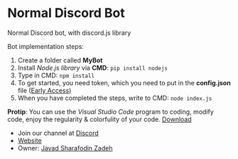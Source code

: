 # Normal Discord Bot
Normal Discord bot, with discord.js library

Bot implementation steps:

1. Create a folder called **MyBot**
2. Install *Node.js library* via **CMD**: `pip install nodejs`
3. Type in CMD: `npm install`
4. To get started, you need token, which you need to put in the **config.json** file ([Early Access](https://discordapp.com/developers/applications/))
5. When you have completed the steps, write to CMD: `node index.js`

**Protip**: You can use the *Visual Studio Code* program to coding, modify code, enjoy the regularity & colorfulity of your code. [Download](https://code.visualstudio.com/Download)

 * Join our channel at [Discord](https://discord.gg/wWarT8G)
 * [Website](https://javadsharafodinzadeh.ir/discord-lifebuoy)
 * Owner: [Javad Sharafodin Zadeh](https://javadsharafodinzadeh.ir)
